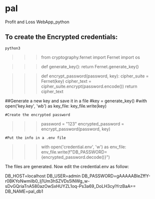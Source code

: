 # pal
Profit and Loss WebApp_python


## To create the Encrypted credentials:
`python3`
>>> from cryptography.fernet import Fernet
>>> import os

>>> def generate_key():
>>>         return Fernet.generate_key()

>>> def encrypt_password(password, key):
        cipher_suite = Fernet(key)
        cipher_text = cipher_suite.encrypt(password.encode())
        return cipher_text

 ##Generate a new key and save it in a file
#key = generate_key()
#with open('key.key', 'wb') as key_file:
        key_file.write(key)

    #Create the encrypted password
>>> password = "123"
>>> encrypted_password = encrypt_password(password, key)

    #Put the info in a .env file
>>> with open('credential.env', 'w') as env_file:
        env_file.write(f"DB_PASSWORD={encrypted_password.decode()}")




The files are generated. Now edit the credential.env as follow:

DB_HOST=localhost
DB_USER=admin
DB_PASSWORD=gAAAAABleZffY-r0BKYoNwmilb0_lj1Um3hSZVDs5lNWg_w-sDvGQriaTnA580azOwSxHUYZL1oq-Ps3a69_DoLH3cylYrzBaA==
DB_NAME=pal_db1

